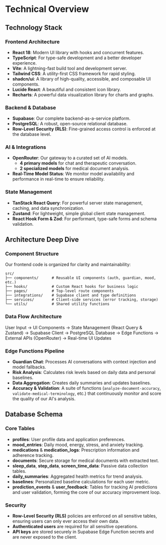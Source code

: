 # Technical Overview

## Technology Stack

### Frontend Architecture
- **React 18**: Modern UI library with hooks and concurrent features.
- **TypeScript**: For type-safe development and a better developer experience.
- **Vite**: A lightning-fast build tool and development server.
- **Tailwind CSS**: A utility-first CSS framework for rapid styling.
- **shadcn/ui**: A library of high-quality, accessible, and composable UI components.
- **Lucide React**: A beautiful and consistent icon library.
- **Recharts**: A powerful data visualization library for charts and graphs.

### Backend & Database
- **Supabase**: Our complete backend-as-a-service platform.
- **PostgreSQL**: A robust, open-source relational database.
- **Row-Level Security (RLS)**: Fine-grained access control is enforced at the database level.

### AI & Integrations
- **OpenRouter**: Our gateway to a curated set of AI models.
  - **4 primary models** for chat and therapeutic conversation.
  - **2 specialized models** for medical document analysis.
- **Real-Time Model Status**: We monitor model availability and performance in real-time to ensure reliability.

### State Management
- **TanStack React Query**: For powerful server state management, caching, and data synchronization.
- **Zustand**: For lightweight, simple global client state management.
- **React Hook Form & Zod**: For performant, type-safe forms and schema validation.

## Architecture Deep Dive

### Component Structure
Our frontend code is organized for clarity and maintainability:
```
src/
├── components/      # Reusable UI components (auth, guardian, mood, etc.)
├── hooks/           # Custom React hooks for business logic
├── pages/           # Top-level route components
├── integrations/    # Supabase client and type definitions
├── services/        # Client-side services (error tracking, storage)
└── utils/           # Shared utility functions
```

### Data Flow Architecture
User Input → UI Components → State Management (React Query & Zustand) → Supabase Client → PostgreSQL Database → Edge Functions → External APIs (OpenRouter) → Real-time UI Updates

### Edge Functions Pipeline
- **Guardian Chat**: Processes AI conversations with context injection and model fallbacks.
- **Risk Analysis**: Calculates risk levels based on daily data and personal baselines.
- **Data Aggregation**: Creates daily summaries and updates baselines.
- **Accuracy & Validation**: A suite of functions (`analyze-document-accuracy`, `validate-medical-terminology`, etc.) that continuously monitor and score the quality of our AI's analysis.

## Database Schema

### Core Tables
- **profiles**: User profile data and application preferences.
- **mood_entries**: Daily mood, energy, stress, and anxiety tracking.
- **medications** & **medication_logs**: Prescription information and adherence tracking.
- **documents**: Secure storage for medical documents with extracted text.
- **sleep_data**, **step_data**, **screen_time_data**: Passive data collection tables.
- **daily_summaries**: Aggregated health metrics for trend analysis.
- **baselines**: Personalized baseline calculations for each user metric.
- **prediction_events** & **user_feedback**: Tables for tracking AI predictions and user validation, forming the core of our accuracy improvement loop.

### Security
- **Row-Level Security (RLS)** policies are enforced on all sensitive tables, ensuring users can only ever access their own data.
- **Authenticated users** are required for all sensitive operations.
- **API keys** are stored securely in Supabase Edge Function secrets and are never exposed to the client.
